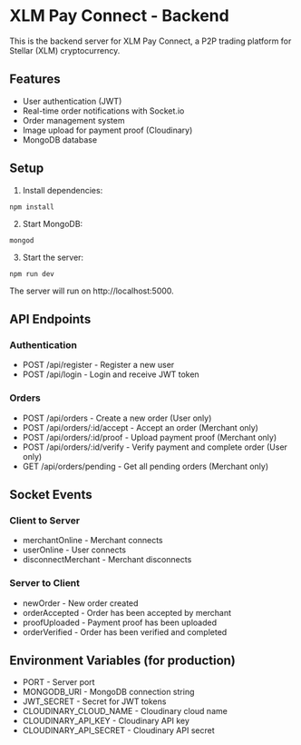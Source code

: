 
# XLM Pay Connect - Backend

This is the backend server for XLM Pay Connect, a P2P trading platform for Stellar (XLM) cryptocurrency.

## Features

- User authentication (JWT)
- Real-time order notifications with Socket.io
- Order management system
- Image upload for payment proof (Cloudinary)
- MongoDB database

## Setup

1. Install dependencies:
```
npm install
```

2. Start MongoDB:
```
mongod
```

3. Start the server:
```
npm run dev
```

The server will run on http://localhost:5000.

## API Endpoints

### Authentication
- POST /api/register - Register a new user
- POST /api/login - Login and receive JWT token

### Orders
- POST /api/orders - Create a new order (User only)
- POST /api/orders/:id/accept - Accept an order (Merchant only)
- POST /api/orders/:id/proof - Upload payment proof (Merchant only)
- POST /api/orders/:id/verify - Verify payment and complete order (User only)
- GET /api/orders/pending - Get all pending orders (Merchant only)

## Socket Events

### Client to Server
- merchantOnline - Merchant connects
- userOnline - User connects
- disconnectMerchant - Merchant disconnects

### Server to Client
- newOrder - New order created
- orderAccepted - Order has been accepted by merchant
- proofUploaded - Payment proof has been uploaded
- orderVerified - Order has been verified and completed

## Environment Variables (for production)
- PORT - Server port
- MONGODB_URI - MongoDB connection string
- JWT_SECRET - Secret for JWT tokens
- CLOUDINARY_CLOUD_NAME - Cloudinary cloud name
- CLOUDINARY_API_KEY - Cloudinary API key
- CLOUDINARY_API_SECRET - Cloudinary API secret
